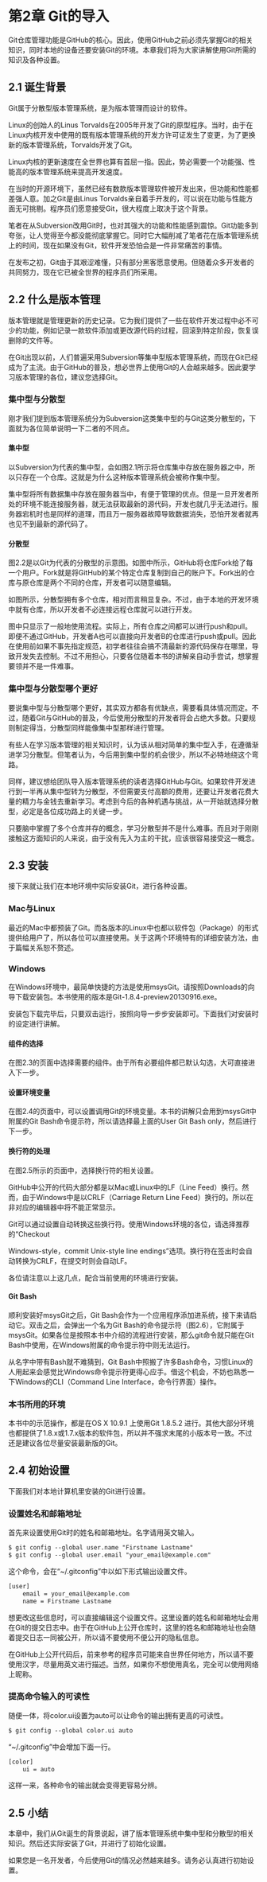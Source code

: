 # 第2章 Git的导入

Git仓库管理功能是GitHub的核心。因此，使用GitHub之前必须先掌握Git的相关知识，同时本地的设备还要安装Git的环境。本章我们将为大家讲解使用Git所需的知识及各种设置。

## 2.1 诞生背景

Git属于分散型版本管理系统，是为版本管理而设计的软件。

Linux的创始人的Linus Torvalds在2005年开发了Git的原型程序。当时，由于在Linux内核开发中使用的既有版本管理系统的开发方许可证发生了变更，为了更换新的版本管理系统，Torvalds开发了Git。

Linux内核的更新速度在全世界也算有首屈一指。因此，势必需要一个功能强、性能高的版本管理系统来提高开发速度。

在当时的开源环境下，虽然已经有数款版本管理软件被开发出来，但功能和性能都差强人意。加之Git是由Linus Torvalds亲自着手开发的，可以说在功能与性能方面无可挑剔。程序员们愿意接受Git，很大程度上取决于这个背景。

笔者在从Subversion改用Git时，也对其强大的功能和性能感到震惊。Git功能多到夸张，让人觉得至今都没能彻底掌握它。同时它大幅削减了笔者花在版本管理系统上的时间，现在如果没有Git，软件开发恐怕会是一件非常痛苦的事情。

在发布之初，Git由于其艰涩难懂，只有部分黑客愿意使用。但随着众多开发者的共同努力，现在它已被全世界的程序员们所采用。

<!--more-->

## 2.2 什么是版本管理

版本管理就是管理更新的历史记录。它为我们提供了一些在软件开发过程中必不可少的功能，例如记录一款软件添加或更改源代码的过程，回滚到特定阶段，恢复误删除的文件等。

在Git出现以前，人们普遍采用Subversion等集中型版本管理系统，而现在Git已经成为了主流。由于GitHub的普及，想必世界上使用Git的人会越来越多。因此要学习版本管理的各位，建议您选择Git。

### 集中型与分散型

刚才我们提到版本管理系统分为Subversion这类集中型的与Git这类分散型的，下面就为各位简单说明一下二者的不同点。

#### 集中型

以Subversion为代表的集中型，会如图2.1所示将仓库集中存放在服务器之中，所以只存在一个仓库。这就是为什么这种版本管理系统会被称作集中型。

集中型将所有数据集中存放在服务器当中，有便于管理的优点。但是一旦开发者所处的环境不能连接服务器，就无法获取最新的源代码，开发也就几乎无法进行。服务器宕机时也是同样的道理，而且万一服务器故障导致数据消失，恐怕开发者就再也见不到最新的源代码了。

#### 分散型

图2.2是以Git为代表的分散型的示意图。如图中所示，GitHub将仓库Fork给了每一个用户。Fork就是将GitHub的某个特定仓库复制到自己的账户下。Fork出的仓库与原仓库是两个不同的仓库，开发者可以随意编辑。

如图所示，分散型拥有多个仓库，相对而言稍显复杂。不过，由于本地的开发环境中就有仓库，所以开发者不必连接远程仓库就可以进行开发。

图中只显示了一般地使用流程。实际上，所有仓库之间都可以进行push和pull。即便不通过GitHub，开发者A也可以直接向开发者B的仓库进行push或pull。因此在使用前如果不事先指定规范，初学者往往会搞不清最新的源代码保存在哪里，导致开发失去控制。不过不用担心，只要各位随着本书的讲解亲自动手尝试，想掌握要领并不是一件难事。

### 集中型与分散型哪个更好

要说集中型与分散型哪个更好，其实双方都各有优缺点，需要看具体情况而定。不过，随着Git与GitHub的普及，今后使用分散型的开发者将会占绝大多数。只要规则制定得当，分散型同样能像集中型那样进行管理。

有些人在学习版本管理的相关知识时，认为该从相对简单的集中型入手，在遵循渐进学习分散型。但笔者认为，今后用到集中型的机会很少，所以不必特地绕这个弯路。

同样，建议想给团队导入版本管理系统的读者选择GitHub与Git。如果软件开发进行到一半再从集中型转为分散型，不但需要支付高额的费用，还要让开发者花费大量的精力与金钱去重新学习。考虑到今后的各种机遇与挑战，从一开始就选择分散型，必定是各位成功路上的关键一步。

只要脑中掌握了多个仓库并存的概念，学习分散型并不是什么难事。而且对于刚刚接触这方面知识的人来说，由于没有先入为主的干扰，应该很容易接受这一概念。

## 2.3 安装

接下来就让我们在本地环境中实际安装Git，进行各种设置。

### Mac与Linux

最近的Mac中都预装了Git。而各版本的Linux中也都以软件包（Package）的形式提供给用户了，所以各位可以直接使用。关于这两个环境特有的详细安装方法，由于篇幅关系恕不赘述。

### Windows

在Windows环境中，最简单快捷的方法是使用msysGit。请按照Downloads的向导下载安装包。本书使用的版本是Git-1.8.4-preview20130916.exe。

安装包下载完毕后，只要双击运行，按照向导一步步安装即可。下面我们对安装时的设定进行讲解。

#### 组件的选择

在图2.3的页面中选择需要的组件。由于所有必要组件都已默认勾选，大可直接进入下一步。

#### 设置环境变量

在图2.4的页面中，可以设置调用Git的环境变量。本书的讲解只会用到msysGit中附属的Git Bash命令提示符，所以请选择最上面的User Git Bash only，然后进行下一步。

#### 换行符的处理

在图2.5所示的页面中，选择换行符的相关设置。

GitHub中公开的代码大部分都是以Mac或Linux中的LF（Line Feed）换行。然而，由于Windows中是以CRLF（Carriage Return Line Feed）换行的。所以在非对应的编辑器中将不能正常显示。

Git可以通过设置自动转换这些换行符。使用Windows环境的各位，请选择推荐的“Checkout

 Windows-style，commit Unix-style line endings”选项。换行符在签出时会自动转换为CRLF，在提交时则会自动LF。

各位请注意以上这几点，配合当前使用的环境进行安装。

#### Git Bash

顺利安装好msysGit之后，Git Bash会作为一个应用程序添加进系统，接下来请启动它。双击之后，会弹出一个名为Git Bash的命令提示符（图2.6），它附属于msysGit。如果各位是按照本书中介绍的流程进行安装，那么git命令就只能在Git Bash中使用，在Windows附属的命令提示符中则无法运行。

从名字中带有Bash就不难猜到，Git Bash中照搬了许多Bash命令，习惯Linux的人用起来会感觉比Windows命令提示符更得心应手。借这个机会，不妨也熟悉一下Windows的CLI（Command Line Interface，命令行界面）操作。

### 本书所用的环境

本书中的示范操作，都是在OS X 10.9.1 上使用Git 1.8.5.2 进行。其他大部分环境也都提供了1.8.x或1.7.x版本的软件包，所以并不强求末尾的小版本号一致。不过还是建议各位尽量安装最新版的Git。

## 2.4 初始设置

下面我们对本地计算机里安装的Git进行设置。

### 设置姓名和邮箱地址

首先来设置使用Git时的姓名和邮箱地址。名字请用英文输入。

```xml
$ git config --global user.name "Firstname Lastname"
$ git config --global user.email "your_email@example.com"
```

这个命令，会在“~/.gitconfig”中以如下形式输出设置文件。

```xml
[user]
	email = your_email@example.com
	name = Firstname Lastname
```

想更改这些信息时，可以直接编辑这个设置文件。这里设置的姓名和邮箱地址会用在Git的提交日志中。由于在GitHub上公开仓库时，这里的姓名和邮箱地址也会随着提交日志一同被公开，所以请不要使用不便公开的隐私信息。

在GitHub上公开代码后，前来参考的程序员可能来自世界任何地方，所以请不要使用汉字，尽量用英文进行描述。当然，如果你不想使用真名，完全可以使用网络上昵称。

### 提高命令输入的可读性

随便一体，将color.ui设置为auto可以让命令的输出拥有更高的可读性。

```xml
$ git config --global color.ui auto
```

“~/.gitconfig”中会增加下面一行。

```xml
[color]
	ui = auto
```

这样一来，各种命令的输出就会变得更容易分辨。

## 2.5 小结

本章中，我们从Git诞生的背景说起，讲了版本管理系统中集中型和分散型的相关知识。然后还实际安装了Git，并进行了初始化设置。

如果您是一名开发者，今后使用Git的情况必然越来越多。请务必认真进行初始设置。



